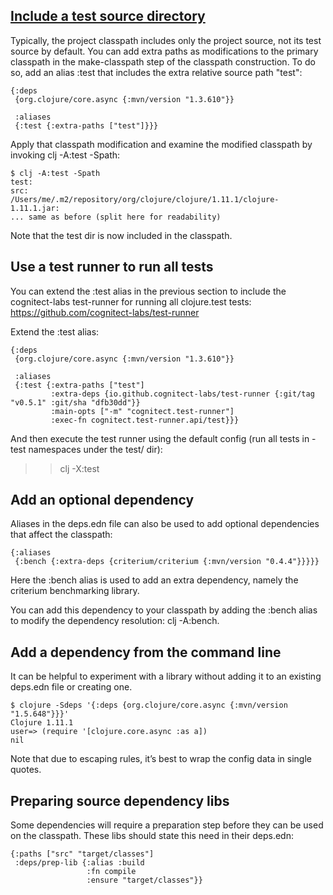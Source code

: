 ## [Include a test source directory](https://clojure.org/guides/deps_and_cli#extra_paths)

Typically, the project classpath includes only the project source, not its test source by default. You can add extra paths as modifications to the primary classpath in the make-classpath step of the classpath construction. To do so, add an alias :test that includes the extra relative source path "test":

```
{:deps
 {org.clojure/core.async {:mvn/version "1.3.610"}}

 :aliases
 {:test {:extra-paths ["test"]}}}
```

Apply that classpath modification and examine the modified classpath by invoking clj -A:test -Spath:

```
$ clj -A:test -Spath
test:
src:
/Users/me/.m2/repository/org/clojure/clojure/1.11.1/clojure-1.11.1.jar:
... same as before (split here for readability)
```

Note that the test dir is now included in the classpath.

## Use a test runner to run all tests
You can extend the :test alias in the previous section to include the cognitect-labs test-runner for running all clojure.test tests:
https://github.com/cognitect-labs/test-runner

Extend the :test alias:

```
{:deps
 {org.clojure/core.async {:mvn/version "1.3.610"}}

 :aliases
 {:test {:extra-paths ["test"]
         :extra-deps {io.github.cognitect-labs/test-runner {:git/tag "v0.5.1" :git/sha "dfb30dd"}}
         :main-opts ["-m" "cognitect.test-runner"]
         :exec-fn cognitect.test-runner.api/test}}}
```

And then execute the test runner using the default config (run all tests in -test namespaces under the test/ dir):

>> clj -X:test

## Add an optional dependency

Aliases in the deps.edn file can also be used to add optional dependencies that affect the classpath:

```
{:aliases
 {:bench {:extra-deps {criterium/criterium {:mvn/version "0.4.4"}}}}}
```
Here the :bench alias is used to add an extra dependency, namely the criterium benchmarking library.

You can add this dependency to your classpath by adding the :bench alias to modify the dependency resolution: clj -A:bench.

## Add a dependency from the command line

It can be helpful to experiment with a library without adding it to an existing deps.edn file or creating one.

```
$ clojure -Sdeps '{:deps {org.clojure/core.async {:mvn/version "1.5.648"}}}'
Clojure 1.11.1
user=> (require '[clojure.core.async :as a])
nil
```

Note that due to escaping rules, it’s best to wrap the config data in single quotes.

## Preparing source dependency libs

Some dependencies will require a preparation step before they can be used on the classpath. These libs should state this need in their deps.edn:

```
{:paths ["src" "target/classes"]
 :deps/prep-lib {:alias :build
                 :fn compile
                 :ensure "target/classes"}}
```